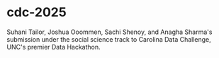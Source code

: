 # cdc-2025
Suhani Tailor, Joshua Ooommen, Sachi Shenoy, and Anagha Sharma's submission under the social science track to Carolina Data Challenge, UNC's premier Data Hackathon. 
